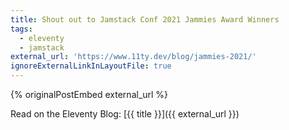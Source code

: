 ```yaml
---
title: Shout out to Jamstack Conf 2021 Jammies Award Winners
tags:
  - eleventy
  - jamstack
external_url: 'https://www.11ty.dev/blog/jammies-2021/'
ignoreExternalLinkInLayoutFile: true
---
```

{% originalPostEmbed external_url %}

Read on the Eleventy Blog: [{{ title }}]({{ external_url }})
